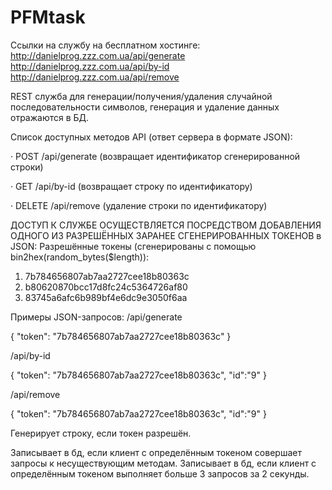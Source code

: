 # PFMtask

Ссылки на службу на бесплатном хостинге:
http://danielprog.zzz.com.ua/api/generate
http://danielprog.zzz.com.ua/api/by-id
http://danielprog.zzz.com.ua/api/remove

REST служба для генерации/получения/удаления случайной последовательности символов, генерация и удаление данных отражаются в БД.

Список доступных методов API (ответ сервера в формате JSON):

· POST /api/generate (возвращает идентификатор сгенерированной строки)

· GET /api/by-id (возвращает строку по идентификатору)

· DELETE /api/remove (удаление строки по идентификатору)

ДОСТУП К СЛУЖБЕ ОСУЩЕСТВЛЯЕТСЯ ПОСРЕДСТВОМ ДОБАВЛЕНИЯ ОДНОГО ИЗ РАЗРЕШЁННЫХ ЗАРАНЕЕ СГЕНЕРИРОВАННЫХ ТОКЕНОВ в JSON:
Разрешённые токены (сгенерированы с помощью bin2hex(random_bytes($length)):
1) 7b784656807ab7aa2727cee18b80363c
2) b80620870bcc17d8fc24c5364726af80
3) 83745a6afc6b989bf4e6dc9e3050f6aa

Примеры JSON-запросов:
/api/generate

{
"token": "7b784656807ab7aa2727cee18b80363c"
}

/api/by-id

{
"token": "7b784656807ab7aa2727cee18b80363c",
"id":"9"
}

/api/remove

{
"token": "7b784656807ab7aa2727cee18b80363c",
"id":"9"
}

Генерирует строку, если токен разрешён.

Записывает в бд, если клиент с определённым токеном совершает запросы к несуществующим методам.
Записывает в бд, если клиент с определённым токеном выполняет больше 3 запросов за 2 секунды.

